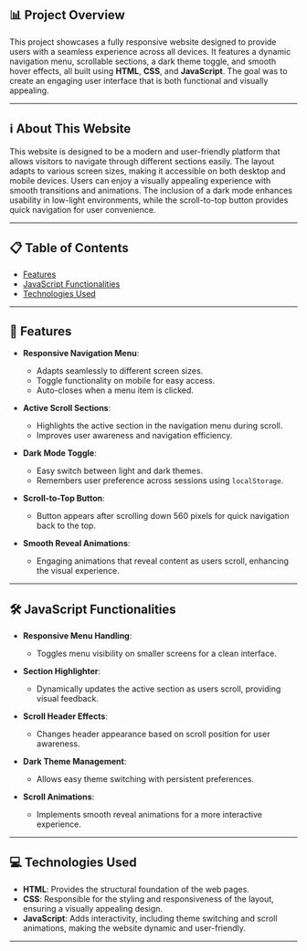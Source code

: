## 📊 Project Overview

This project showcases a fully responsive website designed to provide users with a seamless experience across all devices. It features a dynamic navigation menu, scrollable sections, a dark theme toggle, and smooth hover effects, all built using **HTML**, **CSS**, and **JavaScript**. The goal was to create an engaging user interface that is both functional and visually appealing.

---

## ℹ️ About This Website

This website is designed to be a modern and user-friendly platform that allows visitors to navigate through different sections easily. The layout adapts to various screen sizes, making it accessible on both desktop and mobile devices. Users can enjoy a visually appealing experience with smooth transitions and animations. The inclusion of a dark mode enhances usability in low-light environments, while the scroll-to-top button provides quick navigation for user convenience.

---

## 📋 Table of Contents

- [Features](#🌟-features)
- [JavaScript Functionalities](#🛠️-javascript-functionalities)
- [Technologies Used](#💻-technologies-used)

---

## 🌟 Features

- **Responsive Navigation Menu**: 
  - Adapts seamlessly to different screen sizes.
  - Toggle functionality on mobile for easy access.
  - Auto-closes when a menu item is clicked.

- **Active Scroll Sections**: 
  - Highlights the active section in the navigation menu during scroll.
  - Improves user awareness and navigation efficiency.

- **Dark Mode Toggle**: 
  - Easy switch between light and dark themes.
  - Remembers user preference across sessions using `localStorage`.

- **Scroll-to-Top Button**: 
  - Button appears after scrolling down 560 pixels for quick navigation back to the top.
  
- **Smooth Reveal Animations**: 
  - Engaging animations that reveal content as users scroll, enhancing the visual experience.

---

## 🛠️ JavaScript Functionalities

- **Responsive Menu Handling**: 
  - Toggles menu visibility on smaller screens for a clean interface.

- **Section Highlighter**: 
  - Dynamically updates the active section as users scroll, providing visual feedback.

- **Scroll Header Effects**: 
  - Changes header appearance based on scroll position for user awareness.

- **Dark Theme Management**: 
  - Allows easy theme switching with persistent preferences.

- **Scroll Animations**: 
  - Implements smooth reveal animations for a more interactive experience.

---

## 💻 Technologies Used

- **HTML**: Provides the structural foundation of the web pages.
- **CSS**: Responsible for the styling and responsiveness of the layout, ensuring a visually appealing design.
- **JavaScript**: Adds interactivity, including theme switching and scroll animations, making the website dynamic and user-friendly.

---
